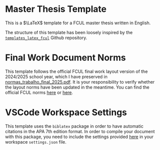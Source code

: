 # Master Thesis Template
This is a $\LaTeX$ template for a FCUL master thesis written in English.

The structure of this template has been loosely inspired by the [`templates_latex_fcul`](https://github.com/dpavot/templates_latex_fcul) Github repository.

# Final Work Document Norms
This template follows the official FCUL final work layout version of the 2024/2025 school year, which I have preserved in [normas_trabalho_final_2025.pdf](normas_trabalho_final_2025.pdf). It is your responsibility to verify whether the layout norms have been updated in the meantime. You can find the official FCUL norms [here](https://ciencias.ulisboa.pt/pt/node/12432/#toc2) or [here](https://ciencias.ulisboa.pt/en/academic-examination-admission-2nd-cycle#toc2).

# VSCode Workspace Settings
This template uses the `biblatex` package in order to have automatic citations in the APA 7th edition format. In order to compile your document with this package, you need to include the settings provided [here](src/.vscode/settings.json) in your workspace `settings.json` file.
